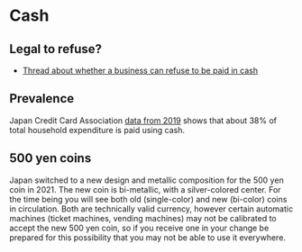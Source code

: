 # Cash

## Legal to refuse?

- [Thread about whether a business can refuse to be paid in cash](https://www.reddit.com/r/JapanFinance/comments/vxyj1t/comment/ifzhvlk/)

## Prevalence

Japan Credit Card Association [data from 2019](https://www.jcca-office.gr.jp/about/research/) shows that about 38% of total household expenditure is paid using cash.

## 500 yen coins

Japan switched to a new design and metallic composition for the 500 yen coin in 2021. The new coin is bi-metallic, with a silver-colored center. For the time being you will see both old (single-color) and new (bi-color) coins in circulation. Both are technically valid currency, however certain automatic machines (ticket machines, vending machines) may not be calibrated to accept the new 500 yen coin, so if you receive one in your change be prepared for this possibility that you may not be able to use it everywhere.
